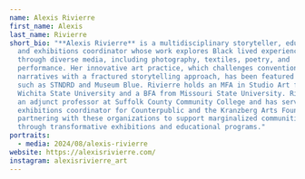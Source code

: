 ```yaml
---
name: Alexis Rivierre
first_name: Alexis
last_name: Rivierre
short_bio: "**Alexis Rivierre** is a multidisciplinary storyteller, educator,
  and exhibitions coordinator whose work explores Black lived experiences
  through diverse media, including photography, textiles, poetry, and
  performance. Her innovative art practice, which challenges conventional
  narratives with a fractured storytelling approach, has been featured at venues
  such as STNDRD and Museum Blue. Rivierre holds an MFA in Studio Art from
  Wichita State University and a BFA from Missouri State University. Rivierre is
  an adjunct professor at Suffolk County Community College and has served as an
  exhibitions coordinator for Counterpublic and the Kranzberg Arts Foundation,
  partnering with these organizations to support marginalized communities
  through transformative exhibitions and educational programs."
portraits:
  - media: 2024/08/alexis-rivierre
website: https://alexisrivierre.com/
instagram: alexisrivierre_art
---
```

